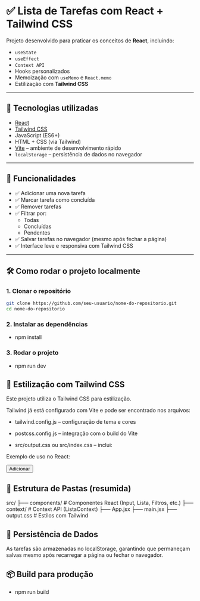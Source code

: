 # ✅ Lista de Tarefas com React + Tailwind CSS

Projeto desenvolvido para praticar os conceitos de **React**, incluindo:

- `useState`
- `useEffect`
- `Context API`
- Hooks personalizados
- Memoização com `useMemo` e `React.memo`
- Estilização com **Tailwind CSS**

---

## 🚀 Tecnologias utilizadas

- [React](https://reactjs.org/)
- [Tailwind CSS](https://tailwindcss.com/)
- JavaScript (ES6+)
- HTML + CSS (via Tailwind)
- [Vite](https://vitejs.dev/) – ambiente de desenvolvimento rápido
- `localStorage` – persistência de dados no navegador

---

## 🧩 Funcionalidades

- ✅ Adicionar uma nova tarefa
- ✅ Marcar tarefa como concluída
- ✅ Remover tarefas
- ✅ Filtrar por:
  - Todas
  - Concluídas
  - Pendentes
- ✅ Salvar tarefas no navegador (mesmo após fechar a página)
- ✅ Interface leve e responsiva com Tailwind CSS

---

## 🛠️ Como rodar o projeto localmente

### 1. Clonar o repositório

```bash
git clone https://github.com/seu-usuario/nome-do-repositorio.git
cd nome-do-repositorio
```

### 2. Instalar as dependências

- npm install

### 3. Rodar o projeto

- npm run dev

## 🎨 Estilização com Tailwind CSS

Este projeto utiliza o Tailwind CSS para estilização.

Tailwind já está configurado com Vite e pode ser encontrado nos arquivos:

- tailwind.config.js – configuração de tema e cores

- postcss.config.js – integração com o build do Vite

- src/output.css ou src/index.css – inclui:

Exemplo de uso no React:

<button className="bg-blue-500 text-white px-4 py-2 rounded hover:bg-blue-600">
  Adicionar
</button>

## 📁 Estrutura de Pastas (resumida)

src/
├── components/ # Componentes React (Input, Lista, Filtros, etc.)
├── context/ # Context API (ListaContext)
├── App.jsx
├── main.jsx
├── output.css # Estilos com Tailwind

## 💾 Persistência de Dados

As tarefas são armazenadas no localStorage, garantindo que permaneçam salvas mesmo após recarregar a página ou fechar o navegador.

## 📦 Build para produção

- npm run build
